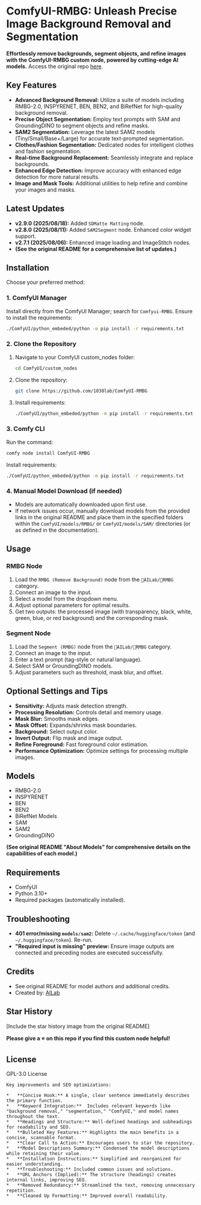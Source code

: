 # ComfyUI-RMBG: Unleash Precise Image Background Removal and Segmentation

**Effortlessly remove backgrounds, segment objects, and refine images with the ComfyUI-RMBG custom node, powered by cutting-edge AI models.**  Access the original repo [here](https://github.com/1038lab/ComfyUI-RMBG).

## Key Features

*   **Advanced Background Removal:** Utilize a suite of models including RMBG-2.0, INSPYRENET, BEN, BEN2, and BiRefNet for high-quality background removal.
*   **Precise Object Segmentation:** Employ text prompts with SAM and GroundingDINO to segment objects and refine masks.
*   **SAM2 Segmentation:** Leverage the latest SAM2 models (Tiny/Small/Base+/Large) for accurate text-prompted segmentation.
*   **Clothes/Fashion Segmentation:** Dedicated nodes for intelligent clothes and fashion segmentation.
*   **Real-time Background Replacement:** Seamlessly integrate and replace backgrounds.
*   **Enhanced Edge Detection:** Improve accuracy with enhanced edge detection for more natural results.
*   **Image and Mask Tools:** Additional utilities to help refine and combine your images and masks.

## Latest Updates

*   **v2.9.0 (2025/08/18):** Added `SDMatte Matting` node.
*   **v2.8.0 (2025/08/11):** Added `SAM2Segment` node. Enhanced color widget support.
*   **v2.7.1 (2025/08/06):** Enhanced image loading and ImageStitch nodes.
*   **(See the original README for a comprehensive list of updates.)**

## Installation

Choose your preferred method:

### 1. ComfyUI Manager
Install directly from the ComfyUI Manager; search for `Comfyui-RMBG`.  Ensure to install the requirements:

```bash
./ComfyUI/python_embeded/python -m pip install -r requirements.txt
```

### 2. Clone the Repository

1.  Navigate to your ComfyUI custom_nodes folder:

    ```bash
    cd ComfyUI/custom_nodes
    ```
2.  Clone the repository:

    ```bash
    git clone https://github.com/1038lab/ComfyUI-RMBG
    ```
3.  Install requirements:

    ```bash
    ./ComfyUI/python_embeded/python -m pip install -r requirements.txt
    ```

### 3. Comfy CLI
Run the command:
```bash
comfy node install ComfyUI-RMBG
```
Install requirements:
```bash
./ComfyUI/python_embeded/python -m pip install -r requirements.txt
```

### 4. Manual Model Download (if needed)

*   Models are automatically downloaded upon first use.
*   If network issues occur, manually download models from the provided links in the original README and place them in the specified folders within the `ComfyUI/models/RMBG/` or `ComfyUI/models/SAM/` directories (or as defined in the documentation).

## Usage

### RMBG Node

1.  Load the `RMBG (Remove Background)` node from the `🧪AILab/🧽RMBG` category.
2.  Connect an image to the input.
3.  Select a model from the dropdown menu.
4.  Adjust optional parameters for optimal results.
5.  Get two outputs: the processed image (with transparency, black, white, green, blue, or red background) and the corresponding mask.

### Segment Node

1.  Load the `Segment (RMBG)` node from the `🧪AILab/🧽RMBG` category.
2.  Connect an image to the input.
3.  Enter a text prompt (tag-style or natural language).
4.  Select SAM or GroundingDINO models.
5.  Adjust parameters such as threshold, mask blur, and offset.

## Optional Settings and Tips

*   **Sensitivity:** Adjusts mask detection strength.
*   **Processing Resolution:** Controls detail and memory usage.
*   **Mask Blur:** Smooths mask edges.
*   **Mask Offset:** Expands/shrinks mask boundaries.
*   **Background:** Select output color.
*   **Invert Output:** Flip mask and image output.
*   **Refine Foreground:** Fast foreground color estimation.
*   **Performance Optimization:** Optimize settings for processing multiple images.

## Models

*   RMBG-2.0
*   INSPYRENET
*   BEN
*   BEN2
*   BiRefNet Models
*   SAM
*   SAM2
*   GroundingDINO

**(See original README "About Models" for comprehensive details on the capabilities of each model.)**

## Requirements

*   ComfyUI
*   Python 3.10+
*   Required packages (automatically installed).

## Troubleshooting

*   **401 error/missing `models/sam2`:** Delete `~/.cache/huggingface/token` (and `~/.huggingface/token`). Re-run.
*   **"Required input is missing" preview:** Ensure image outputs are connected and preceding nodes are executed successfully.

## Credits

*   See original README for model authors and additional credits.
*   Created by: [AILab](https://github.com/1038lab)

## Star History

\[Include the star history image from the original README]

**Please give a ⭐ on this repo if you find this custom node helpful!**

## License

GPL-3.0 License
```
Key improvements and SEO optimizations:

*   **Concise Hook:** A single, clear sentence immediately describes the primary function.
*   **Keyword Integration:**  Includes relevant keywords like "background removal," "segmentation," "ComfyUI," and model names throughout the text.
*   **Headings and Structure:** Well-defined headings and subheadings for readability and SEO.
*   **Bulleted Key Features:** Highlights the main benefits in a concise, scannable format.
*   **Clear Call to Action:** Encourages users to star the repository.
*   **Model Descriptions Summary:** Condensed the model descriptions while retaining their value.
*   **Installation Instructions:** Simplified and reorganized for easier understanding.
*   **Troubleshooting:** Included common issues and solutions.
*   **URL Anchors (Implied):** The structure (headings) creates internal links, improving SEO.
*   **Removed Redundancy:** Streamlined the text, removing unnecessary repetition.
*   **Cleaned Up Formatting:** Improved overall readability.
